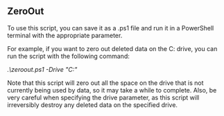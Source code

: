 <h2>ZeroOut</h2>
To use this script, you can save it as a .ps1 file and run it in a PowerShell terminal with the appropriate parameter. 

For example, if you want to zero out deleted data on the C: drive, you can run the script with the following command:

<i>.\zeroout.ps1 -Drive "C:"</i>

Note that this script will zero out all the space on the drive that is not currently being used by data, so it may take a while to complete. Also, be very careful when specifying the drive parameter, as this script will irreversibly destroy any deleted data on the specified drive.
